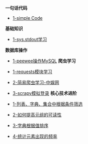 **一句话代码**
+ [1-simple Code](Python/Python常用代码/Simple_Code指北.md)

**基础知识**
+ [1-sys.stdout学习](Python/Python基础记录/Python学习之sys.stdout.md)

**数据库操作**
+ [1-peewee操作MySQL](Python/Python操作数据库/peewee操作MySql.md)
**爬虫学习**
+ [1-requests模块学习](Python/Python爬虫学习/requests模块.md)
+ [2-简易爬虫学习-中娱网](Python/Python爬虫学习/scrapy模拟爬取中娱网.md)
+ [3-scrapy模拟登录](Python/Python爬虫学习/scrapy模拟登录.md)
**核心技术进阶**

+ [1-列表、字典、集合中根据条件筛选](Python/Python核心技术进阶/列表、字典、集合中根据条件筛选)
+ [2-如何提高元组的可读性](Python/Python核心技术进阶/如何提高元组的可读性.md)
+ [3-字典根据值排序](Python/Python核心技术进阶/字典根据值排序.md)
+ [4-统计元素出现的频率](Python/Python核心技术进阶/统计元素出现的频率.md)

  

